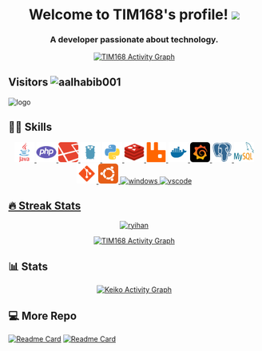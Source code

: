 <h1 align="center">
  Welcome to TIM168's profile!
  <img src="https://media.giphy.com/media/hvRJCLFzcasrR4ia7z/giphy.gif" width="28">
</h1>

<h3 align="center">A developer passionate about technology.</h3>

<p align="center">
  <a href="https://github-readme-stats.vercel.app/api/top-langs/?username=TIM168&theme=radical&langs_count=6&layout=compact"><img alt="TIM168 Activity Graph" src="https://github-readme-stats.vercel.app/api/top-langs/?username=TIM168&theme=radical&langs_count=6&layout=compact" /></a>
 </p>
<h2> Visitors <img src="https://komarev.com/ghpvc/?username=TIM168&label=Profile%20views&color=0e75b6&style=flat" alt="aalhabib001" /></h2>


<img src="https://github-profile-trophy.vercel.app/?username=tim168&theme=flat&column=6&margin-w=10" alt="logo" height="160" align="center" />  

<h2>👩‍💻 Skills</h2>

<p align="center">
  <a href="https://www.java.com/"><img src="https://github.com/TIM168/skill_icon/blob/main/Java/java.svg" alt="java" width="40" height="40"/>
  <a href="https://www.php.net/"><img src="https://github.com/TIM168/skill_icon/blob/main/PHP/php.svg" alt="php" width="40" height="40"/>
  <a href="https://laravel.com/"><img src="https://github.com/TIM168/skill_icon/blob/main/Laravel/laravel.svg" alt="laravel" width="40" height="40"/>
  <a href="https://golang.google.cn/"><img src="https://github.com/TIM168/skill_icon/blob/main/Go/go.svg" alt="go" width="40" height="40"/>
  <a href="https://www.python.org"><img src="https://github.com/TIM168/skill_icon/blob/main/Python/python.svg" alt="python" width="40" height="40"/>  
  <a href="https://redis.io/"><img src="https://github.com/TIM168/skill_icon/blob/main/Redis/Redis.svg" alt="redis" width="40" height="40"/>
  <a href="https://www.rabbitmq.com/"><img src="https://github.com/TIM168/skill_icon/blob/main/RabbitMq/RabbitMQ.svg" alt="rabbitmq" width="40" height="40"/>
  <a href="https://www.docker.com/"><img src="https://github.com/TIM168/skill_icon/blob/main/Docker/docker.svg" alt="docker" width="40" height="40"/>
  <a href="https://grafana.com/"><img src="https://github.com/TIM168/skill_icon/blob/main/Grafana/grafana.svg" alt="grafana" width="40" height="40"/>
  <a href="https://www.postgresql.org"><img src="https://github.com/TIM168/skill_icon/blob/main/Postgresql/postgresql.svg" alt="postgresql" width="40" height="40"/>
  <a href="https://www.mysql.com/"><img src="https://github.com/TIM168/skill_icon/blob/main/Mysql/mysql.svg" alt="mysql" width="40" height="40"/>
  <a href="https://git-scm.com/"><img src="https://github.com/TIM168/skill_icon/blob/main/Git/git.svg" alt="git" width="40" height="40"/>
  <a href="https://ubuntu.com/"><img src="https://github.com/TIM168/skill_icon/blob/main/Ubuntu/ubuntu.svg" alt="ubuntu" width="40" height="40"/>
  <a href="https://www.microsoft.com/pt-br/windows/"><img src="https://github.com/keikomori/icons-badges/blob/master/icons/Windows/windows.svg" alt="windows" width="40" height="40"/>
  <a href="https://code.visualstudio.com"><img src="https://github.com/keikomori/icons-badges/blob/master/icons/VSCode/vscode.svg" alt="vscode" width="40" height="40"/>  
</p>
    
    
<h2>🔥 Streak Stats</h2>

<p align="center">
  <img src="http://github-readme-streak-stats.herokuapp.com?user=TIM168&theme=dracula" alt="ryihan" />
</p>

<p align="center">
<a  href="https://github-readme-stats.vercel.app/api?username=TIM168&count_private=true&show_icons=true&theme=radical"><img alt="TIM168 Activity Graph" src="https://github-readme-stats.vercel.app/api?username=TIM168&count_private=true&show_icons=true&theme=radical" /></a>
</p>

<h2>📊 Stats</h2>

<p align="center">
<a href="https://github.com/ashutosh00710/github-readme-activity-graph"><img alt="Keiko Activity Graph" src="https://activity-graph.herokuapp.com/graph?username=TIM168&bg_color=1F222E&color=F8D866&line=F85D7F&point=FFFFFF&hide_border=true" /></a>
</p>


<h2>💻 More Repo</h2>

[![Readme Card](https://github-readme-stats.vercel.app/api/pin/?username=tim168&repo=skill_icon)](https://github.com/TIM168/skill_icon)
[![Readme Card](https://github-readme-stats.vercel.app/api/pin/?username=tim168&repo=architect-awesome)](https://github.com/TIM168/architect-awesome)



